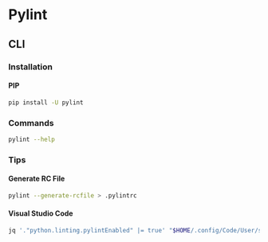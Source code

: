 # Pylint

## CLI

### Installation

#### PIP

```sh
pip install -U pylint
```

### Commands

```sh
pylint --help
```

### Tips

#### Generate RC File

```sh
pylint --generate-rcfile > .pylintrc
```

#### Visual Studio Code

```sh
jq '."python.linting.pylintEnabled" |= true' "$HOME/.config/Code/User/settings.json" | sponge "$HOME/.config/Code/User/settings.json"
```
